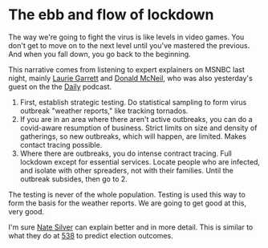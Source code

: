 # The ebb and flow of lockdown
The way we're going to fight the virus is like levels in video games. You don't get to move on to the next level until you've mastered the previous. And when you fall down, you go back to the beginning. 

This narrative comes from listening to expert explainers on MSNBC last night, mainly <a href="https://radioopensource.org/the-pandemics-path/">Laurie Garrett</a> and <a href="https://www.nytimes.com/2020/04/18/health/coronavirus-america-future.html">Donald McNeil</a>, who was also yesterday's guest on the the <a href="https://www.nytimes.com/2020/03/24/podcasts/the-daily/coronavirus.html">Daily</a> podcast. 
1. First, establish strategic testing. Do statistical sampling to form virus outbreak "weather reports," like tracking tornados. 
2. If you are in an area where there aren't active outbreaks, you can do a covid-aware resumption of business. Strict limits on size and density of gatherings, so new outbreaks, which will happen, are limited. Makes contact tracing possible. 
3. Where there are outbreaks, you do intense contract tracing. Full lockdown except for essential services. Locate people who are infected, and isolate with other spreaders, not with their families. Until the outbreak subsides, then go to 2. 

The testing is never of the whole population. Testing is used this way to form the basis for the weather reports. We are going to get good at this, very good. 

I'm sure <a href="https://twitter.com/NateSilver538">Nate Silver</a> can explain better and in more detail. This is similar to what they do at <a href="https://fivethirtyeight.com/politics/">538</a> to predict election outcomes. 

